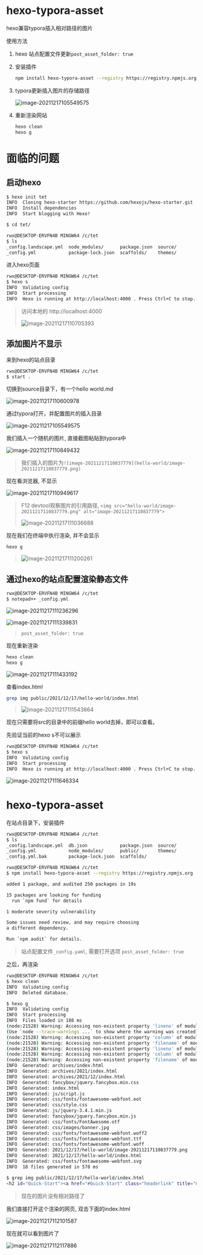 # hexo-typora-asset
 hexo兼容typora插入相对路径的图片

使用方法

1. hexo 站点配置文件更新`post_asset_folder: true`

2. 安装插件 

   ```bash
   npm install hexo-typora-asset --registry https://registry.npmjs.org --save
   ```

3. typora更新插入图片的存储路径

   ![image-20211217105549575](README/image-20211217105549575.png)

4. 重新渲染网站

   ```bash
   hexo clean
   hexo g
   ```

# 面临的问题

## 启动hexo

```bash
$ hexo init tet
INFO  Cloning hexo-starter https://github.com/hexojs/hexo-starter.git
INFO  Install dependencies
INFO  Start blogging with Hexo!
```

```bash
$ cd tet/

rwx@DESKTOP-ERVFN4B MINGW64 /c/tet
$ ls
_config.landscape.yml  node_modules/      package.json  source/
_config.yml            package-lock.json  scaffolds/    themes/
```

进入hexo页面

```bash
rwx@DESKTOP-ERVFN4B MINGW64 /c/tet
$ hexo s
INFO  Validating config
INFO  Start processing
INFO  Hexo is running at http://localhost:4000 . Press Ctrl+C to stop.

```

> 访问本地的 http://localhost:4000
>
> ![image-20211217110705393](README/image-20211217110705393.png)

## 添加图片不显示

来到hexo的站点目录

```bash
rwx@DESKTOP-ERVFN4B MINGW64 /c/tet
$ start .
```

切换到source目录下，有一个hello world.md

![image-20211217110600978](README/image-20211217110600978.png)

通过typora打开，并配置图片的插入目录



![image-20211217105549575](README/image-20211217105549575.png)

我们插入一个随机的图片, 直接截图粘贴到typora中

![image-20211217110849432](README/image-20211217110849432.png)

>  我们插入的图片为`![image-20211217110837779](hello-world/image-20211217110837779.png)`

现在看浏览器, 不显示

![image-20211217110949617](README/image-20211217110949617.png)

> F12 devtool观察图片的引用路径, `<img src="hello-world/image-20211217110837779.png" alt="image-20211217110837779">`
>
> ![image-20211217111036688](README/image-20211217111036688.png)

现在我们在终端中执行渲染, 并不会显示

```bash
hexo g
```

> ![image-20211217111200261](README/image-20211217111200261.png)

## 通过hexo的站点配置渲染静态文件

```bash
rwx@DESKTOP-ERVFN4B MINGW64 /c/tet
$ notepad++ _config.yml
```

![image-20211217111236296](README/image-20211217111236296.png)

![image-20211217111339831](README/image-20211217111339831.png)

> `post_asset_folder: true`

现在重新渲染

```bash
hexo clean
hexo g
```

![image-20211217111433192](README/image-20211217111433192.png)

查看index.html

```bash
grep img public/2021/12/17/hello-world/index.html
```

> ![image-20211217111543864](README/image-20211217111543864.png)

现在只需要将src的目录中的前缀hello world去掉，即可以查看。

先验证当前的hexo s不可以展示 

```bash
rwx@DESKTOP-ERVFN4B MINGW64 /c/tet
$ hexo s
INFO  Validating config
INFO  Start processing
INFO  Hexo is running at http://localhost:4000 . Press Ctrl+C to stop.

```

![image-20211217111646334](README/image-20211217111646334.png)

# hexo-typora-asset

在站点目录下，安装插件

```bash
rwx@DESKTOP-ERVFN4B MINGW64 /c/tet
$ ls
_config.landscape.yml  db.json            package.json  source/
_config.yml            node_modules/      public/       themes/
_config.yml.bak        package-lock.json  scaffolds/

rwx@DESKTOP-ERVFN4B MINGW64 /c/tet
$ npm install hexo-typora-asset --registry https://registry.npmjs.org --save

added 1 package, and audited 250 packages in 19s

15 packages are looking for funding
  run `npm fund` for details

1 moderate severity vulnerability

Some issues need review, and may require choosing
a different dependency.

Run `npm audit` for details.
```

> 站点配置文件`_config.yaml`, 需要打开选项 `post_asset_folder: true`

之后，再渲染

```bash
rwx@DESKTOP-ERVFN4B MINGW64 /c/tet
$ hexo clean
INFO  Validating config
INFO  Deleted database.

```

```bash
$ hexo g
INFO  Validating config
INFO  Start processing
INFO  Files loaded in 188 ms
(node:21528) Warning: Accessing non-existent property 'lineno' of module exports inside circular dependency
(Use `node --trace-warnings ...` to show where the warning was created)
(node:21528) Warning: Accessing non-existent property 'column' of module exports inside circular dependency
(node:21528) Warning: Accessing non-existent property 'filename' of module exports inside circular dependency
(node:21528) Warning: Accessing non-existent property 'lineno' of module exports inside circular dependency
(node:21528) Warning: Accessing non-existent property 'column' of module exports inside circular dependency
(node:21528) Warning: Accessing non-existent property 'filename' of module exports inside circular dependency
INFO  Generated: archives/index.html
INFO  Generated: archives/2021/index.html
INFO  Generated: archives/2021/12/index.html
INFO  Generated: fancybox/jquery.fancybox.min.css
INFO  Generated: index.html
INFO  Generated: js/script.js
INFO  Generated: css/fonts/fontawesome-webfont.eot
INFO  Generated: css/style.css
INFO  Generated: js/jquery-3.4.1.min.js
INFO  Generated: fancybox/jquery.fancybox.min.js
INFO  Generated: css/fonts/FontAwesome.otf
INFO  Generated: css/images/banner.jpg
INFO  Generated: css/fonts/fontawesome-webfont.woff2
INFO  Generated: css/fonts/fontawesome-webfont.ttf
INFO  Generated: css/fonts/fontawesome-webfont.woff
INFO  Generated: 2021/12/17/hello-world/image-20211217110837779.png
INFO  Generated: 2021/12/17/hello-world/index.html
INFO  Generated: css/fonts/fontawesome-webfont.svg
INFO  18 files generated in 578 ms
```

```bash
$ grep img public/2021/12/17/hello-world/index.html
<h2 id="Quick-Start"><a href="#Quick-Start" class="headerlink" title="Quick Start"></a>Quick Start</h2><p><img src="image-20211217110837779.png" alt="image-20211217110837779"></p>
```

> 现在的图片没有相对路径了

我们直接打开这个渲染的网页, 双击下面的index.html

![image-20211217112101587](README/image-20211217112101587.png)

现在就可以看到图片了

![image-20211217112117886](README/image-20211217112117886.png)
